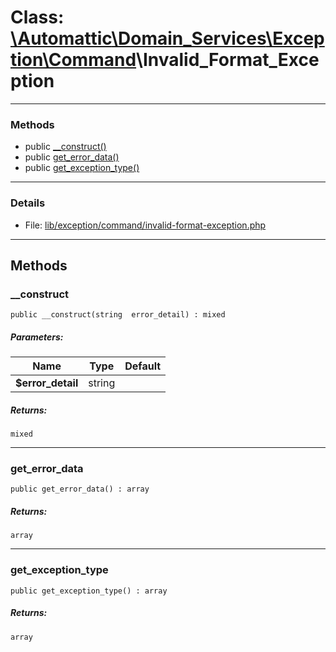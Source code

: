 # Class: [\Automattic](../namespaces/automattic.md)[\Domain_Services](../namespaces/automattic-domain-services.md)[\Exception](../namespaces/automattic-domain-services-exception.md)[\Command](../namespaces/automattic-domain-services-exception-command.md)\Invalid_Format_Exception


---

### Methods

* public [__construct()](#method___construct)
* public [get_error_data()](#method_get_error_data)
* public [get_exception_type()](#method_get_exception_type)

---

### Details

* File: [lib/exception/command/invalid-format-exception.php](../../lib/exception/command/invalid-format-exception.php)

---

## Methods

<a id="method___construct"></a>
### __construct

```
public __construct(string  error_detail) : mixed
```

##### Parameters:

| Name | Type | Default |
|------|------|---------|
| **$error_detail** | string |  |

##### Returns:

```
mixed
```

---

<a id="method_get_error_data"></a>
### get_error_data

```
public get_error_data() : array
```

##### Returns:

```
array
```

---

<a id="method_get_exception_type"></a>
### get_exception_type

```
public get_exception_type() : array
```

##### Returns:

```
array
```
